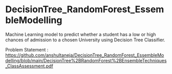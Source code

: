 # DecisionTree_RandomForest_EssembleModelling

Machine Learning model to predict whether a student has a low or high chances of admission to a chosen University using Decision Tree Classifier.

Problem Statement :
https://github.com/anshultaneja/DecisionTree_RandomForest_EssembleModelling/blob/main/DecisionTree%2BRandomForest%2BEnsembleTechniques_ClassAssessment.pdf
